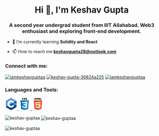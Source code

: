<h1 align="center">Hi 👋, I'm Keshav Gupta</h1>
<h3 align="center">A second year undergrad student from IIIT Allahabad. Web3 enthusiast and exploring front-end development.</h3>

- 🌱 I’m currently learning **Solidity and React**

- 📫 How to reach me **keshavgupta28@outlook.com**

<h3 align="left">Connect with me:</h3>
<p align="left">
<a href="https://twitter.com/iamkeshavguptaa" target="blank"><img align="center" src="https://raw.githubusercontent.com/rahuldkjain/github-profile-readme-generator/master/src/images/icons/Social/twitter.svg" alt="iamkeshavguptaa" height="30" width="40" /></a>
<a href="https://linkedin.com/in/keshav-gupta-36824a225" target="blank"><img align="center" src="https://raw.githubusercontent.com/rahuldkjain/github-profile-readme-generator/master/src/images/icons/Social/linked-in-alt.svg" alt="keshav-gupta-36824a225" height="30" width="40" /></a>
<a href="https://instagram.com/iamkeshavguptaa" target="blank"><img align="center" src="https://raw.githubusercontent.com/rahuldkjain/github-profile-readme-generator/master/src/images/icons/Social/instagram.svg" alt="iamkeshavguptaa" height="30" width="40" /></a>
</p>

<h3 align="left">Languages and Tools:</h3>
<p align="left"> <a href="https://www.w3schools.com/cpp/" target="_blank" rel="noreferrer"> <img src="https://raw.githubusercontent.com/devicons/devicon/master/icons/cplusplus/cplusplus-original.svg" alt="cplusplus" width="40" height="40"/> </a> <a href="https://www.w3schools.com/css/" target="_blank" rel="noreferrer"> <img src="https://raw.githubusercontent.com/devicons/devicon/master/icons/css3/css3-original-wordmark.svg" alt="css3" width="40" height="40"/> </a> <a href="https://www.w3.org/html/" target="_blank" rel="noreferrer"> <img src="https://raw.githubusercontent.com/devicons/devicon/master/icons/html5/html5-original-wordmark.svg" alt="html5" width="40" height="40"/> </a> </p>

<p><img align="left" src="https://github-readme-stats.vercel.app/api/top-langs?username=keshav-guptaa&show_icons=true&locale=en&layout=compact" alt="keshav-guptaa" /></p>

<p>&nbsp;<img align="center" src="https://github-readme-stats.vercel.app/api?username=keshav-guptaa&show_icons=true&locale=en" alt="keshav-guptaa" /></p>

<p><img align="center" src="https://github-readme-streak-stats.herokuapp.com/?user=keshav-guptaa&" alt="keshav-guptaa" /></p>
